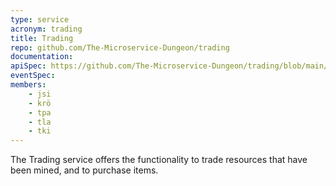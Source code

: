 ```yaml
---
type: service
acronym: trading
title: Trading
repo: github.com/The-Microservice-Dungeon/trading
documentation:
apiSpec: https://github.com/The-Microservice-Dungeon/trading/blob/main/swagger/v1/swagger.yaml
eventSpec:
members:
    - jsi
    - krö
    - tpa
    - tla
    - tki
---
```


The Trading service offers the functionality to trade resources that have been mined, and to purchase 
items.
